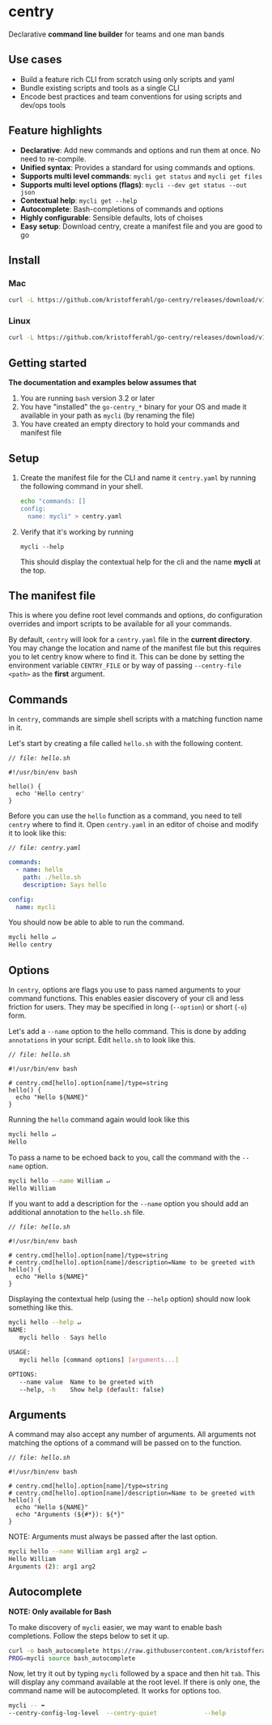 # centry

Declarative **command line builder** for teams and one man bands

## Use cases
- Build a feature rich CLI from scratch using only scripts and yaml
- Bundle existing scripts and tools as a single CLI
- Encode best practices and team conventions for using scripts and dev/ops tools

## Feature highlights
- **Declarative**: Add new commands and options and run them at once. No need to re-compile.
- **Unified syntax**: Provides a standard for using commands and options.
- **Supports multi level commands**: `mycli get status` and `mycli get files`
- **Supports multi level options (flags)**: `mycli --dev get status --out json`
- **Contextual help**: `mycli get --help`
- **Autocomplete**: Bash-completions of commands and options
- **Highly configurable**: Sensible defaults, lots of choises
- **Easy setup**: Download centry, create a manifest file and you are good to go


## Install

### Mac
```bash
curl -L https://github.com/kristofferahl/go-centry/releases/download/v1.0.0-prerelease2/go-centry_1.0.0-prerelease2_Darwin_x86_64.tar.gz | tar -xzv -C /usr/local/bin/
```

### Linux
```bash
curl -L https://github.com/kristofferahl/go-centry/releases/download/v1.0.0-prerelease2/go-centry_1.0.0-prerelease2_Linux_x86_64.tar.gz | tar -xzv -C /usr/local/bin/
```

## Getting started

**The documentation and examples below assumes that**
1. You are running `bash` version 3.2 or later
1. You have "installed" the `go-centry_*` binary for your OS and made it available in your path as `mycli` (by renaming the file)
1. You have created an empty directory to hold your commands and manifest file

## Setup
1. Create the manifest file for the CLI and name it `centry.yaml` by running the following command in your shell.
    ```bash
    echo "commands: []
    config:
      name: mycli" > centry.yaml
    ```
2. Verify that it's working by running
    ```
    mycli --help
    ```
   This should display the contextual help for the cli and the name **mycli** at the top.

## The manifest file
This is where you define root level commands and options, do configuration overrides and import scripts to be available for all your commands.

By default, `centry` will look for a `centry.yaml` file in the **current directory**. You may change the location and name of the manifest file but this requires you to let centry know where to find it. This can be done by setting the environment variable `CENTRY_FILE` or by way of passing `--centry-file <path>` as the **first** argument.

## Commands
In `centry`, commands are simple shell scripts with a matching function name in it.

Let's start by creating a file called `hello.sh` with the following content.

*`// file: hello.sh`*
```
#!/usr/bin/env bash

hello() {
  echo 'Hello centry'
}
```

Before you can use the `hello` function as a command, you need to tell `centry` where to find it. Open `centry.yaml` in an editor of choise and modify it to look like this:

*`// file: centry.yaml`*
```yaml
commands:
  - name: hello
    path: ./hello.sh
    description: Says hello

config:
  name: mycli
```

You should now be able to able to run the command.
```bash
mycli hello ↵
Hello centry
```

## Options
In `centry`, options are flags you use to pass named arguments to your command functions. This enables easier discovery of your cli and less friction for users. They may be specified in long (`--option`) or short (`-o`) form.

Let's add a `--name` option to the hello command. This is done by adding `annotations` in your script. Edit `hello.sh` to look like this.

*`// file: hello.sh`*
```
#!/usr/bin/env bash

# centry.cmd[hello].option[name]/type=string
hello() {
  echo "Hello ${NAME}"
}
```

Running the `hello` command again would look like this
```bash
mycli hello ↵
Hello
```

To pass a name to be echoed back to you, call the command with the `--name` option.
```bash
mycli hello --name William ↵
Hello William
```

If you want to add a description for the `--name` option you should add an additional annotation to the `hello.sh` file.

*`// file: hello.sh`*
```
#!/usr/bin/env bash

# centry.cmd[hello].option[name]/type=string
# centry.cmd[hello].option[name]/description=Name to be greeted with
hello() {
  echo "Hello ${NAME}"
}
```
Displaying the contextual help (using the `--help` option) should now look something like this.
```bash
mycli hello --help ↵
NAME:
   mycli hello - Says hello

USAGE:
   mycli hello [command options] [arguments...]

OPTIONS:
   --name value  Name to be greeted with
   --help, -h    Show help (default: false)
```

## Arguments
A command may also accept any number of arguments. All arguments not matching the options of a command will be passed on to the function.

*`// file: hello.sh`*
```
#!/usr/bin/env bash

# centry.cmd[hello].option[name]/type=string
# centry.cmd[hello].option[name]/description=Name to be greeted with
hello() {
  echo "Hello ${NAME}"
  echo "Arguments (${#*}): ${*}"
}
```

NOTE: Arguments must always be passed after the last option.
```bash
mycli hello --name William arg1 arg2 ↵
Hello William
Arguments (2): arg1 arg2
```

## Autocomplete

**NOTE: Only available for Bash**

To make discovery of `mycli` easier, we may want to enable bash completions. Follow the steps below to set it up.
```bash
curl -o bash_autocomplete https://raw.githubusercontent.com/kristofferahl/go-centry/master/bash_autocomplete
PROG=mycli source bash_autocomplete
```

Now, let try it out by typing `mycli` followed by a space and then hit `tab`. This will display any command available at the root level. If there is only one, the command name will be autocompleted. It works for options too.
```bash
mycli -- ➡
--centry-config-log-level  --centry-quiet             --help
```

